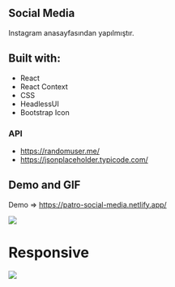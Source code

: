 
## Social Media

Instagram anasayfasından yapılmıştır.

## Built with:
- React
- React Context
- CSS
- HeadlessUI
- Bootstrap Icon
### API
- https://randomuser.me/
- https://jsonplaceholder.typicode.com/

## Demo and GIF

Demo => https://patro-social-media.netlify.app/

![](https://github.com/samettekin01/social-media/blob/main/son.gif)

# Responsive

![](https://github.com/samettekin01/social-media/blob/main/responsive.gif)
